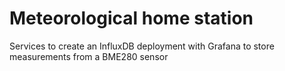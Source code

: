 # Meteorological home station
Services to create an InfluxDB deployment with Grafana to store measurements from a BME280 sensor
